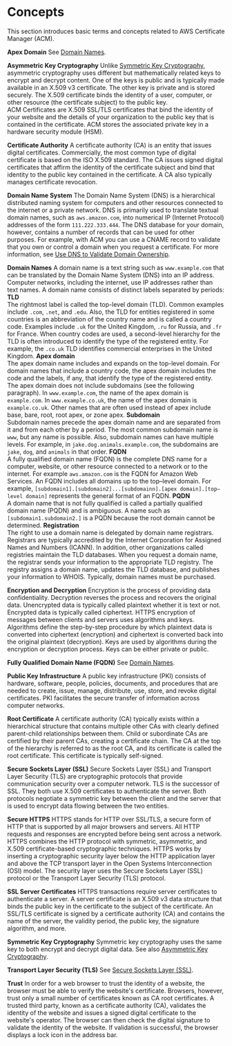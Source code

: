 # Concepts<a name="acm-concepts"></a>

This section introduces basic terms and concepts related to AWS Certificate Manager \(ACM\)\.

**Apex Domain**  <a name="concept-apex"></a>
See [Domain Names](#concept-dn)\.

**Asymmetric Key Cryptography**  <a name="concept-asymmetric"></a>
Unlike [Symmetric Key Cryptography](#concept-symmetric), asymmetric cryptography uses different but mathematically related keys to encrypt and decrypt content\. One of the keys is public and is typically made available in an X\.509 v3 certificate\. The other key is private and is stored securely\. The X\.509 certificate binds the identity of a user, computer, or other resource \(the certificate subject\) to the public key\.   
ACM Certificates are X\.509 SSL/TLS certificates that bind the identity of your website and the details of your organization to the public key that is contained in the certificate\. ACM stores the associated private key in a hardware security module \(HSM\)\. 

**Certificate Authority**  <a name="concept-ca"></a>
A certificate authority \(CA\) is an entity that issues digital certificates\. Commercially, the most common type of digital certificate is based on the ISO X\.509 standard\. The CA issues signed digital certificates that affirm the identity of the certificate subject and bind that identity to the public key contained in the certificate\. A CA also typically manages certificate revocation\.

**Domain Name System**  <a name="concept-dns"></a>
The Domain Name System \(DNS\) is a hierarchical distributed naming system for computers and other resources connected to the internet or a private network\. DNS is primarily used to translate textual domain names, such as `aws.amazon.com`, into numerical IP \(Internet Protocol\) addresses of the form `111.222.333.444`\. The DNS database for your domain, however, contains a number of records that can be used for other purposes\. For example, with ACM you can use a CNAME record to validate that you own or control a domain when you request a certificate\. For more information, see [Use DNS to Validate Domain Ownership](gs-acm-validate-dns.md)\. 

**Domain Names**  <a name="concept-dn"></a>
A domain name is a text string such as `www.example.com` that can be translated by the Domain Name System \(DNS\) into an IP address\. Computer networks, including the internet, use IP addresses rather than text names\. A domain name consists of distinct labels separated by periods:   
**TLD**  
The rightmost label is called the top\-level domain \(TLD\)\. Common examples include `.com`, `.net`, and `.edu`\. Also, the TLD for entities registered in some countries is an abbreviation of the country name and is called a country code\. Examples include `.uk` for the United Kingdom, `.ru` for Russia, and `.fr` for France\. When country codes are used, a second\-level hierarchy for the TLD is often introduced to identify the type of the registered entity\. For example, the `.co.uk` TLD identifies commercial enterprises in the United Kingdom\. 
**Apex domain**  
The apex domain name includes and expands on the top\-level domain\. For domain names that include a country code, the apex domain includes the code and the labels, if any, that identify the type of the registered entity\. The apex domain does not include subdomains \(see the following paragraph\)\. In `www.example.com`, the name of the apex domain is `example.com`\. In `www.example.co.uk`, the name of the apex domain is `example.co.uk`\. Other names that are often used instead of apex include base, bare, root, root apex, or zone apex\. 
**Subdomain**  
Subdomain names precede the apex domain name and are separated from it and from each other by a period\. The most common subdomain name is `www`, but any name is possible\. Also, subdomain names can have multiple levels\. For example, in `jake.dog.animals.example.com`, the subdomains are `jake`, `dog`, and `animals` in that order\. 
**FQDN**  
A fully qualified domain name \(FQDN\) is the complete DNS name for a computer, website, or other resource connected to a network or to the internet\. For example `aws.amazon.com` is the FQDN for Amazon Web Services\. An FQDN includes all domains up to the top–level domain\. For example, `[subdomain1].[subdomain2]...[subdomainn].[apex domain].[top–level domain]` represents the general format of an FQDN\.
**PQDN**  
A domain name that is not fully qualified is called a partially qualified domain name \(PQDN\) and is ambiguous\. A name such as `[subdomain1.subdomain2.]` is a PQDN because the root domain cannot be determined\. 
**Registration**  
The right to use a domain name is delegated by domain name registrars\. Registrars are typically accredited by the Internet Corporation for Assigned Names and Numbers \(ICANN\)\. In addition, other organizations called registries maintain the TLD databases\. When you request a domain name, the registrar sends your information to the appropriate TLD registry\. The registry assigns a domain name, updates the TLD database, and publishes your information to WHOIS\. Typically, domain names must be purchased\. 

**Encryption and Decryption**  <a name="concept-encrypt"></a>
Encryption is the process of providing data confidentiality\. Decryption reverses the process and recovers the original data\. Unencrypted data is typically called plaintext whether it is text or not\. Encrypted data is typically called ciphertext\. HTTPS encryption of messages between clients and servers uses algorithms and keys\. Algorithms define the step\-by\-step procedure by which plaintext data is converted into ciphertext \(encryption\) and ciphertext is converted back into the original plaintext \(decryption\)\. Keys are used by algorithms during the encryption or decryption process\. Keys can be either private or public\.

**Fully Qualified Domain Name \(FQDN\)**  <a name="concept-fqdn"></a>
See [Domain Names](#concept-dn)\.

**Public Key Infrastructure**  <a name="concept-pki"></a>
A public key infrastructure \(PKI\) consists of hardware, software, people, policies, documents, and procedures that are needed to create, issue, manage, distribute, use, store, and revoke digital certificates\. PKI facilitates the secure transfer of information across computer networks\.

**Root Certificate**  <a name="concept-root"></a>
A certificate authority \(CA\) typically exists within a hierarchical structure that contains multiple other CAs with clearly defined parent\-child relationships between them\. Child or subordinate CAs are certified by their parent CAs, creating a certificate chain\. The CA at the top of the hierarchy is referred to as the root CA, and its certificate is called the root certificate\. This certificate is typically self\-signed\.

**Secure Sockets Layer \(SSL\)**  <a name="concept-ssl"></a>
Secure Sockets Layer \(SSL\) and Transport Layer Security \(TLS\) are cryptographic protocols that provide communication security over a computer network\. TLS is the successor of SSL\. They both use X\.509 certificates to authenticate the server\. Both protocols negotiate a symmetric key between the client and the server that is used to encrypt data flowing between the two entities\.

**Secure HTTPS**  <a name="concept-https"></a>
HTTPS stands for HTTP over SSL/TLS, a secure form of HTTP that is supported by all major browsers and servers\. All HTTP requests and responses are encrypted before being sent across a network\. HTTPS combines the HTTP protocol with symmetric, asymmetric, and X\.509 certificate\-based cryptographic techniques\. HTTPS works by inserting a cryptographic security layer below the HTTP application layer and above the TCP transport layer in the Open Systems Interconnection \(OSI\) model\. The security layer uses the Secure Sockets Layer \(SSL\) protocol or the Transport Layer Security \(TLS\) protocol\.

**SSL Server Certificates**  <a name="concept-sslcert"></a>
HTTPS transactions require server certificates to authenticate a server\. A server certificate is an X\.509 v3 data structure that binds the public key in the certificate to the subject of the certificate\. An SSL/TLS certificate is signed by a certificate authority \(CA\) and contains the name of the server, the validity period, the public key, the signature algorithm, and more\.

**Symmetric Key Cryptography**  <a name="concept-symmetric"></a>
Symmetric key cryptography uses the same key to both encrypt and decrypt digital data\. See also [Asymmetric Key Cryptography](#concept-asymmetric)\. 

**Transport Layer Security \(TLS\)**  <a name="concept-tls"></a>
See [Secure Sockets Layer \(SSL\)](#concept-ssl)\.

**Trust**  <a name="concept-trust"></a>
In order for a web browser to trust the identity of a website, the browser must be able to verify the website's certificate\. Browsers, however, trust only a small number of certificates known as CA root certificates\. A trusted third party, known as a certificate authority \(CA\), validates the identity of the website and issues a signed digital certificate to the website's operator\. The browser can then check the digital signature to validate the identity of the website\. If validation is successful, the browser displays a lock icon in the address bar\.